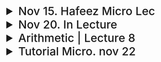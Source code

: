 <details>
  <summary style="font-size: 30px; font-weight: 500; cursor: pointer;">Nov 15. Hafeez Micro Lec</summary>

**Mapping Function** Slide: 39

*Divided in 3 Fields*

![](../static/MCPA_MF_1.png)

Processes uses *Tag*, *Block* & *Word* Bits to map it into Main Memory


*Issue* Lots of different words can be stored in different blocks, which requires lots of Seperate block calls

#### Direct Mapping 

- A Program can be fighting for 1 Block

#### Fully Associative Mapping
- goto a block which is free

If processor wants to read, it will compare the **Tag** with all valid Tags in the Main Memory Block.

If it's full, you can pick a "Victim" block to replace, we usually pick a block that hasn't been used for a Long While... *(Least Recently Used)*

Each block in cache will have a counter, that resets upon usage, and the counter at the highest value is the *Least Recently Used*

**Associative Mapping** has an Issue with Comparative Circuit, lots of Tag comparsions

---
#### Set-Associative Mapping

- Directly Maps to a Set

- If we have 128 Blocks, and we want 64 Sets, each Set has 2 blocks. *(Each set is 2^6, represents 1 set)*

TAG | SET | WORD

In a Set, where is the Block *(Tag differentiates within Tag)*

uses Set first! in what set? OK set 1, In what Tag?? Tag 1

*Broadphasing and Narrowphasing* Reduces Circuit complexity and speed as there are less comparisons.

Now we got the block, take the Word

If tag doesn't match? **Cache Miss**
If replacement occurs, we always replace within the SET *(Even if other Sets have empty blocks)

*Direct To the Set* And then Associated within the set

---

#### Stale Data
- RAM & Cache are always sync if *WRITE-THRU*

- At some point the Ram will be Full
  - That's why sometimes you'll have process with part of DATA in RAM, and part in Secondary Storage 

---

#### Least Recently Used (LRU) Replacement Algorithm

- Based on a Circuit


</details>

<details>
  <summary style="font-size: 30px; font-weight: 500; cursor: pointer;">Nov 20. In Lecture</summary>

## Virtual Memory

- Dividing Applications into pages

![MC8](../static/MCPA_8_VM.png)

- All Apps. Divided into Pages *(Starting at Page N: 0)*
- Hard-disk is divided into Pages, and ready to be loaded into the RAM

- Only a select **few** pages will be loaded into the RAM, for example: Main Program get's loaded in, but side-features and sub-routines aren't yet *(Until they need to be called)*

- I want INSTR: 4 from PAGE: 0, Load Entire Page 0 in the RAM, and use the *same* offset.

- **VIRTUAL MEMORY** will be talked about more in the POV of Hardware, Software side will be seen in later course (OS)

- Let's assume that the Page 0, is actually loaded into location 10000 of RAM, so we need to:
  - Map Pages into actual Physical Ram
  - MMU will build a Page table, to preform this mapping
    - Page, and Location in Ram *(Page 0: 0x10000 in RAM)*
    - Every Application has it's own Page Table

**Page Table Example**
- Think about an App, 100 MB *(size of normal application)  - Page Size is 1 KB
- 100 MB / 1 KB, that's **100K PAGES** !!!!
- Let's say a record in Page Table is 8 byte, so 800k BYTES! It can't fit in Hardware!
- Saved somewhere in **RAM**

It's hard to find like 800 blocks, for the Page Table in RAM...

**Page Table Base Register** has the starting address of the page table. *Let's say you need Page 0 of the Application 1* where it's Page Table is located at 0x10000 in ram, so it's 0x10000 + 0 + Instruction number, for the first instruction.

- The Control bit here: **R/W, Dirty, Execution Perms**

Offset of any Entry in Page table is the same, the key is the Page Table base Register's offset.

![MC8](../static/MCPA_8_VM1.png)

**Translation Look-Aside Buffer**
- Stored in MMU Cache! for very fast Page Access




</details>

<details>
  <summary style="font-size: 30px; font-weight: 500; cursor: pointer;">Arithmetic | Lecture 8</summary>

**Content of this chapter**
- Adders, Substractors, Multipliers, divider Circuits
- High Speed Adders, using Carry Lookahead

---




</details>

</details>

<details>
  <summary style="font-size: 30px; font-weight: 500; cursor: pointer;">Tutorial Micro. nov 22</summary>

Set & Block are the same behavior

- Word Addressable: Memory is accessed in groups of words
- Byte Addressable: Memory is accessed in groups of bytes

`#sets = #blocks / N` from the *N Way Set*, then you treat your sets as blocks

</details>
